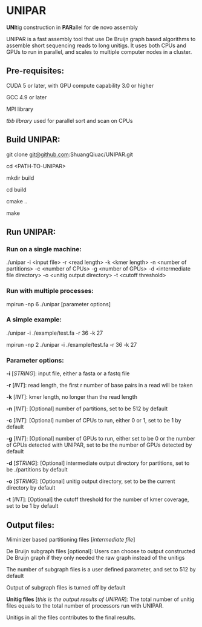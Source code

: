 # UNIPAR
**UNI**tig construction in **PAR**allel for de novo assembly

UNIPAR is a fast assembly tool that use De Bruijn graph based algorithms to assemble short sequencing reads to long unitigs. It uses both CPUs and GPUs to run in parallel, and scales to multiple computer nodes in a cluster.

## Pre-requisites:

CUDA 5 or later, with GPU compute capability 3.0 or higher

GCC 4.9 or later

MPI library

*tbb library* used for parallel sort and scan on CPUs

## Build UNIPAR:
git clone git@github.com:ShuangQiuac/UNIPAR.git

cd &lt;PATH-TO-UNIPAR&gt;

mkdir build

cd build

cmake ..

make

## Run UNIPAR:
### Run on a single machine:

./unipar -i &lt;input file&gt; -r &lt;read length&gt; -k &lt;kmer length&gt; -n &lt;number of partitions&gt; -c &lt;number of CPUs&gt; -g &lt;number of GPUs&gt; -d &lt;intermediate file directory&gt; -o &lt;unitig output directory&gt; -t &lt;cutoff threshold&gt;
  
### Run with multiple processes:
mpirun -np 6 ./unipar [parameter options]

### A simple example:

./unipar -i ./example/test.fa -r 36 -k 27

mpirun -np 2 ./unipar -i ./example/test.fa -r 36 -k 27

### Parameter options:
**-i** [*STRING*]: input file, either a fasta or a fastq file

**-r** [*INT*]: read length, the first r number of base pairs in a read will be taken

**-k** [*INT*]: kmer length, no longer than the  read length

**-n** [*INT*]: [Optional] number of partitions, set to be 512 by default

**-c** [*INT*]: [Optional] number of CPUs to run, either 0 or 1, set to be 1 by default

**-g** [*INT*]: [Optional] number of GPUs to run, either set to be 0 or the number of GPUs detected with UNIPAR, set to be the number of GPUs detected by default

**-d** [*STRING*]: [Optional] intermediate output directory for partitions, set to be ./partitions by default

**-o** [*STRING*]: [Optional] unitig output directory, set to be the current directory by default

**-t** [*INT*]: [Optional] the cutoff threshold for the number of kmer coverage, set to be 1 by default


## Output files:

Miminizer based partitioning files [*intermediate file*]

De Bruijn subgraph files [optional]: 
Users can choose to output constructed De Bruijn graph if they only needed the raw graph instead of the unitigs

The number of subgraph files is a user defined parameter, and set to 512 by default

Output of subgraph files is turned off by default

**Unitig files** [*this is the output results of UNIPAR*]: 
The total number of unitig files equals to the total number of processors run with UNIPAR. 

Unitigs in all the files contributes to the final results.


